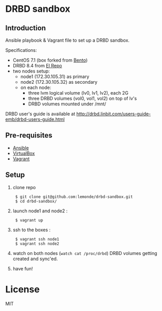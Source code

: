 # DRBD sandbox

## Introduction

Ansible playbook & Vagrant file to set up a DRBD sandbox.

Specifications:
- CentOS 7.1 (box forked from [Bento](https://github.com/chef/bento/))
- DRBD 8.4 from [El Repo](http://elrepo.org/)
- two nodes setup:
  - node1 (172.30.105.31) as primary
  - node2 (172.30.105.32) as secondary
  - on each node:
    - three lvm logical volume (lv0, lv1, lv2), each 2G
    - three DRBD volumes (vol0, vol1, vol2) on top of lv's
    - DRBD volumes mounted under /mnt/

DRBD user's guide is available at http://drbd.linbit.com/users-guide-emb/drbd-users-guide.html

## Pre-requisites

- [Ansible](http://docs.ansible.com/)
- [VirtualBox](https://www.virtualbox.org)
- [Vagrant](https://vagrantup.com)

## Setup

1. clone repo

        $ git clone git@github.com:lemonde/drbd-sandbox.git
        $ cd drbd-sandbox/

2. launch node1 and node2 :

        $ vagrant up

3. ssh to the boxes :

        $ vagrant ssh node1
        $ vagrant ssh node2

4. watch on both nodes (`watch cat /proc/drbd`) DRBD volumes getting created and sync'ed.
5. have fun!

# License

MIT